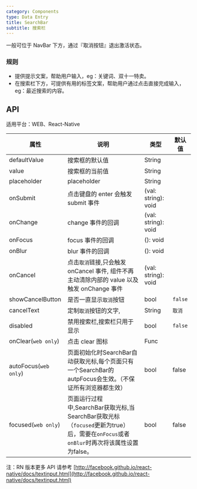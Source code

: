 ```yaml
---
category: Components
type: Data Entry
title: SearchBar
subtitle: 搜索栏
---
```


一般可位于 NavBar 下方，通过『取消按钮』退出激活状态。

### 规则

- 提供提示文案，帮助用户输入，eg：关键词、双十一特卖。
- 在搜索栏下方，可提供有用的标签文案，帮助用户通过点击直接完成输入，eg：最近搜索的内容。

## API

适用平台：WEB、React-Native

属性 | 说明 | 类型 | 默认值
----|-----|------|------
| defaultValue |    搜索框的默认值     | String |    |
| value      |  搜索框的当前值  | String |    |
| placeholder    |    placeholder     | String |    |
| onSubmit    |    点击键盘的 enter 会触发 submit 事件    | (val: string): void |    |
| onChange    |    change 事件的回调     | (val: string): void |    |
| onFocus    |    focus 事件的回调     | (): void |    |
| onBlur    |    blur 事件的回调     | (): void |    |
| onCancel  | 点击`取消`链接,只会触发 onCancel 事件, 组件不再主动清除内部的 value 以及触发 onChange 事件  | (val: string): void |    |
| showCancelButton    |    是否一直显示`取消`按钮     | bool |  `false`  |
| cancelText    |   定制`取消`按钮的文字,     | String |  `取消`  |
| disabled    |    禁用搜索栏,搜索栏只用于显示     | bool |  `false`  |
| onClear(`web only`)    |    点击 clear 图标     | Func |    |
| autoFocus(`web only`)   | 页面初始化时SearchBar自动获取光标,每个页面只有一个SearchBar的autpFocus会生效。（不保证所有浏览器都生效） | bool | false  |
| focused(`web only`)   | 页面运行过程中,SearchBar获取光标,当SearchBar获取光标（`focused`更新为true）后，需要在`onFocus`或者`onBlur`时再次将该属性设置为false。 | bool | false  |

注：RN 版本更多 API 请参考 [http://facebook.github.io/react-native/docs/textinput.html](http://facebook.github.io/react-native/docs/textinput.html)

